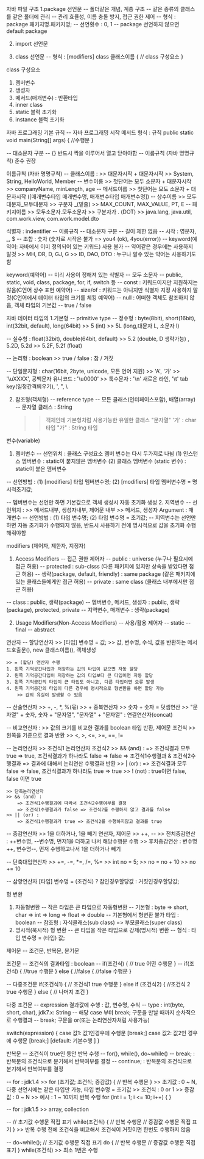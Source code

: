 자바 파일 구조
1.package 선언문
-- 폴더같은 개념, 계층 구조
-- 같은 종류의 클래스를 같은 폴더에 관리
-- 관리 효율성, 이름 충돌 방지, 접근 권한 제어
-- 형식 : package 패키지명.패키지명;
-- 선언횟수 : 0, 1
-- package 선언하지 않으면 default package

2. import 선언문



3. class 선언문
-- 형식 :
	[modifiers] class 클래스이름 {
		// class 구성요소
	}

class 구성요소
1. 멤버변수
2. 생성자
3. 메서드(매개변수) : 반환타입
4. inner class
5. static 블럭 초기화
6. instance 블럭 초기화

자바 프로그래밍 기본 규칙
-- 자바 프로그래밍 시작 메서드 형식 : 규칙
	public static void main(String[] args) {
		//수행문
	}
	
-- 대소문자 구분
-- {} 반드시 짝을 이루어서 열고 닫아야함
-- 이름규칙 (자바 명명규칙) 준수 권장

이름규칙 (자바 명명규칙)
-- 클래스이름 :
	>> 대문자시작 + 대문자시작
	>> System, String, HelloWorld, Member
-- 변수이름
	>> 첫단어는 모두 소문자 + 대문자시작
	>> companyName, minLength, age
-- 메서드이름
	>> 첫단어는 모도 소문자 + 대문자시작 ([매개변수타입 매개변수명, 매개변수타입 매개변수명])
-- 상수이름
	>> 모두대문자_모두대문자
	>> 구분자 _(밑줄)
	>> MAX_COUNT, MAX_VALUE, PT, E
-- 패키지이름
	>> 모두소문자.모두소문자
	>> 구분자가 . (DOT)
	>> java.lang, java.util, com.work.view, com.work.model.dto
	
식별자 : indentifier
-- 이름규칙
-- 대소문자 구분
-- 길이 제한 없음
-- 시작 : 영문자, _, $
-- 조합 : 숫자 (숫자로 시작은 불가 => you4 (ok), 4you(error))
-- keyword(예약어: 자바에서 이미 정의되어 있는 키워드) 사용 불가
-- 약어같은 경우에는 사용하지 말것
	>> MH, DR, D, GJ, G
	>> ID, DAO, DTO : 누구나 알수 있는 약어는 사용하기도 함
	
keyword(예약어)
-- 미리 사용이 정해져 있는 식별자
-- 모두 소문자
-- public, static, void, class, package, for, if, switch 등
-- const : 키워드이지만 지원하지는 않음(C언어 상수 표현 예약어)
-- size/of : 키워드는 아니지만 식별자 지정 사용하지 말것(C언어에서 데이터 타입의 크기를 체킹 예약어)
-- null : 어떠한 객체도 참조하지 않음, 객체 타입의 기본값
-- true / false

자바 데이터 타입의
1.기본형
-- primitive type
-- 정수형 : byte(8bit), short(16bit), int(32bit, default), long(64bit)
	>> 5 (int)
	>> 5L (long,대문자 L, 소문자 l)
	
-- 실수형 : float(32bit), double(64bit, default)
	>> 5.2 (double, D 생략가능) , 5.2D, 5.2d
	>> 5.2F, 5.2f (float)
	
-- 논리형 : boolean
	>> true / false : 참 / 거짓
	
-- 단일문자형 : char(16bit, 2byte, unicode, 모든 언어 지원)
	>> 'A', '가'
	>> '\uXXXX', 공백문자 유니코드 : '\u0000'
	>> 툭수문자 : '\n' 새로운 라인, '\t' tab key(일정간격띄우기), \', \", \\
	
	
2. 참조형(객체형)
-- reference type
-- 모든 클래스(인터페이스포함), 배열(array)
-- 문자열 클래스 : String
	>> 객체인데 기본형처럼 사용가능한 유일한 클래스
	>> "문자열"
	>> '가' : char 타입
	>> "가" : String 타입

변수(variable)
1. 멤버변수
-- 선언위치 : 클래스 구성요소
멤버 변수는 다시 두가지로 나뉨
(1) 인스턴스 멤버변수 : static이 붙지않은 멤버변수
(2) 클래스 멤버변수 (static 변수) : static이 붙은  멤버변수

-- 선언방법 :
	(1) [modifiers] 타입 멤버변수명;
	(2)	[modifiers] 타입 멤버변수명 = 명시적초기값;
	
-- 멤버변수는 선언만 하면 기본값으로 객체 생성시 자동 초기화 생성
2. 지역변수
-- 선언위치 : 
	>> 메서드내부, 생성자내부, 제어문 내부
	>> 메서드, 생성자 Argument : 매개변수
-- 선언방법 :
	(1) 타입 변수명;
	(2) 타입 변수명 = 초기값;
-- 지역변수는 선언만 하면 자동 초기화가 수행되지 않음, 반드시 사용하기 전에 명시적으로 값을 초기화 수행해줘야함

modifiers (제어자, 제한자, 지정자)
1. Access Modifiers
-- 접근 권한 제어자
-- public : universe (누구나 필요시에 접근 허용)
-- protected : sub-clsss (다른 패키지에 있지만 상속을 받았다면 접근 허용)
-- 생략(package, default, friendly) : same package (같은 패키지에 있는 클래스들에게만 접근 허용)
-- private : same class (클래스 내부에서만 접근 허용)

-- class : public, 생략(package)
-- 멤버변수, 메서드, 생성자 : public, 생략(package), protected, private
-- 지역변수, 매개변수 : 생략(package)

2. Usage Modifiers(Non-Access Modifiers)
-- 사용/활용 제어자
-- static
-- final
-- abstract

연산자
-- 할당연산자
	>> [타입] 변수명 = 값;
	>> 값, 변수명, 수식, 값을 반환하는 메서드호출문(), new 클래스이름(), 객체생성
	
	>> = (할당) 연산자 수행
	1. 왼쪽 기억공간타입과 저장하는 값의 타입이 같으면 자동 할당
	2. 왼쪽 기억공간타입이 저장하는 값의 타입보다 큰 타입이면 자동 할당
	3. 왼쪽 기억공간의 타입이 큰 타입도 아니고, 다른 타입이면 오류 발생
	4. 왼쪽 기억공간의 타입이 다른 경우에 명시적으로 형변환을 하면 할당 가능
		>> 값의 유실이 발생할 수 있음
-- 산술연산자
	>> +, -, *, %(몫)
	>> + 중복연산자
	>> 숫자 + 숫자 = 덧셈연산
	>> "문자열" + 숫자, 숫자 + "문자열", "문자열" + "문자열" : 연결연산자(concat)

-- 비교연산자 : 
	>> 값의 크기를 비교한 결과를 boolean 타입 반환, 제어문 조건식
	>> 왼쪽을 기준으로 결과 반환
	>> <, >, <=, >=, ==, !=

-- 논리연산자
	>> 조건식1 논리연산자 조건식2
	>> && (and) : 
		=> 조건식결과 모두 true => true, 조건식결과가 하나라도 false => false
		=> 조건식1수행결과 & 조건식2수행결과 => 결과에 대해서 논리연산 수행결과 반환
	>> | (or) : 
		=> 조건식결과 모두 false => false, 조건식결과가 하나라도 true => true
	>> ! (not) : true이면 false, false 이면 true
	
	>> 단축논리연산자
	>> && (and) :
		=> 조건식1수행결과에 따라서 조건식2수행여부를 결정
		=> 조건식1수행결과가 false => 조건식2를 수행하지 않고 결과를 false
	>> || (or) :
		=> 조건식1수행결과가 true => 조건식2를 수행하지않고 결과를 true
-- 증감연산자
	>> 1을 더하거나, 1을 빼기 연산자, 제어문
	>> ++, --
	>> 전치증감연산 : ++변수명, --변수명, 먼저1을 더하고 나서 해당수행문 수행
	>> 후치증감연산 : 변수명++, 변수명--, 먼저 수행하고나서 1을 더하거나 빼기
	
-- 단축대입연산자
	>> +=, -=, *=, /=, %=
	>> int no = 5;
	>> no = no + 10
	>> no += 10
	
-- 삼항연산자
	[타입] 변수명 = (조건식) ? 참인경우할당값 : 거짓인경우할당값;

		
형 변환
1. 자동형변환
-- 작은 타입은 큰 타입으로 자동형변환
-- 기본형 : byte => short, char => int => long => float => double
-- 기본형에서 형변환 불가 타입 : boolean
-- 참조형 : 자식클래스(sub class) => 부모클래스(super class)
2. 명시적(묵시적) 형 변환
-- 큰 타입을 작은 타입으로 강제(명시적) 변환
-- 형식 : 타입 변수명 = (타입) 값;

제어문
-- 조건문, 반복문, 분기문

조건문
-- 조건식의 결과타입 : boolean
-- if(조건식) {
	// true 어떤 수행문
	}
-- if(조건식) {
	//true 수행문
	} else {
	//false {
	//false 수행문
	}
	
-- 다중조건문
if(조건식1) {
	// 조건식1 true 수행문
	} else if (조건식2) {
	//조건식 2 true 수행문
	} else {
	// 나머지 조건
	}

다중 조건문
-- expression 결과값에 수행 : 값, 변수명, 수식
-- type : int(byte, short, char), jdk7.x: String
-- 해당 case 부터 break; 구문을 만날 때까지 순차적으로 수행결과
-- break; 구문을 or(또는 논리연산자처럼 사용가능)


switch(expression) {
	case 값1:
		값1인경우에 수행문
		[break;]
	case 값2:
		값2인 경우에 수행문
		[break;]
	[default:
		기본수행
	]
}

반복문
-- 조건식이 true인 동안 반복 수행
-- for(), while(), do~while()
-- break; : 반복문의 조건식으로 분기해서 반복여부를 결정
-- continue; : 반복문의 조건식으로 분기해서 반복여부를 결정

-- for : jdk1.4
	>> for (초기값; 조건식; 증감값) {
		// 반복 수행문
		}
	>> 초기값 : 0 ~ N, 다중 선언시에는 같은 타입만 가능, 타입 변수명 = 초기값
	>> 조건식 : 0 or 1
	>> 증감값 : 0 ~ N
	>> 예시 : 1 ~ 10까지 반복 수행
		for (int i = 1; i <= 10; i++) {
		}
		
-- for : jdk1.5
	>> array, collection
	
--
	// 초기값 수행문 직접 표기
	while(조건식) {
		// 반복 수행문
		// 증감값 수행문 직접 표기
	}
	>> 반복 수행 전에 조건식을 비교해서 조건식이 거짓이면 한번도 수행하지 않음

-- do~while();
	// 초기값 수행문 직접 표기
	do {
		// 반복 수행문
		// 증감값 수행문 직접표기
	} while(조건식)
	>> 최소 1번은 수행
